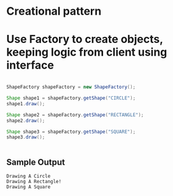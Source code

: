 # Creational pattern
# Use Factory to create objects, keeping logic from client using interface

```java

ShapeFactory shapeFactory = new ShapeFactory();

Shape shape1 = shapeFactory.getShape("CIRCLE");
shape1.draw();

Shape shape2 = shapeFactory.getShape("RECTANGLE");
shape2.draw();

Shape shape3 = shapeFactory.getShape("SQUARE");
shape3.draw();
        
```

## Sample Output
```
Drawing A Circle
Drawing A Rectangle!
Drawing A Square

```

